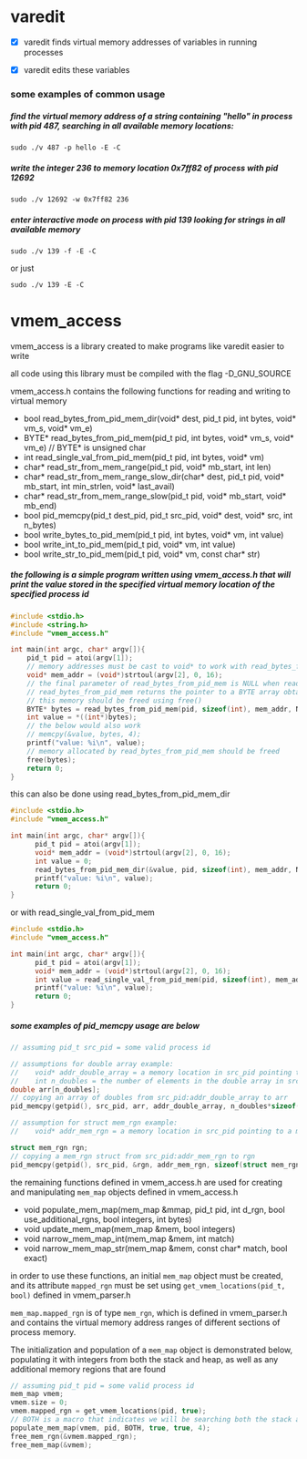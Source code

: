# varedit

- [x] varedit finds virtual memory addresses of variables in running processes

- [x] varedit edits these variables

### some examples of common usage
##### find the virtual memory address of a string containing "hello" in process with pid 487, searching in all available memory locations:
  ```
  sudo ./v 487 -p hello -E -C
  ```
##### write the integer 236 to memory location 0x7ff82 of process with pid 12692
  ```
  sudo ./v 12692 -w 0x7ff82 236
  ```
##### enter interactive mode on process with pid 139 looking for strings in all available memory
  ```
  sudo ./v 139 -f -E -C
  ```
  or just
  ```
  sudo ./v 139 -E -C
  ```
   
# vmem_access

vmem_access is a library created to make programs like varedit easier to write

all code using this library must be compiled with the flag -D_GNU_SOURCE

vmem_access.h contains the following functions for reading and writing to virtual memory
* bool read_bytes_from_pid_mem_dir(void* dest, pid_t pid, int bytes, void* vm_s, void* vm_e)
* BYTE* read_bytes_from_pid_mem(pid_t pid, int bytes, void* vm_s, void* vm_e) // BYTE* is unsigned char
* int read_single_val_from_pid_mem(pid_t pid, int bytes, void* vm)
* char* read_str_from_mem_range(pid_t pid, void* mb_start, int len)
* char* read_str_from_mem_range_slow_dir(char* dest, pid_t pid, void* mb_start, int min_strlen, void* last_avail)
* char* read_str_from_mem_range_slow(pid_t pid, void* mb_start, void* mb_end)
* bool pid_memcpy(pid_t dest_pid, pid_t src_pid, void* dest, void* src, int n_bytes)
* bool write_bytes_to_pid_mem(pid_t pid, int bytes, void* vm, int value)
* bool write_int_to_pid_mem(pid_t pid, void* vm, int value)
* bool write_str_to_pid_mem(pid_t pid, void* vm, const char* str)
##### the following is a simple program written using vmem_access.h that will print the value stored in the specified virtual memory location of the specified process id
```c
#include <stdio.h>
#include <string.h>
#include "vmem_access.h"

int main(int argc, char* argv[]){
    pid_t pid = atoi(argv[1]);
    // memory addresses must be cast to void* to work with read_bytes_from_pid_mem
    void* mem_addr = (void*)strtoul(argv[2], 0, 16);
    // the final parameter of read_bytes_from_pid_mem is NULL when reading a single value
    // read_bytes_from_pid_mem returns the pointer to a BYTE array obtained with malloc()
    // this memory should be freed using free()
    BYTE* bytes = read_bytes_from_pid_mem(pid, sizeof(int), mem_addr, NULL);
    int value = *((int*)bytes);
    // the below would also work
    // memcpy(&value, bytes, 4);
    printf("value: %i\n", value);
    // memory allocated by read_bytes_from_pid_mem should be freed
    free(bytes);
    return 0;
}
```

this can also be done using read_bytes_from_pid_mem_dir

```c
#include <stdio.h>
#include "vmem_access.h"

int main(int argc, char* argv[]){
      pid_t pid = atoi(argv[1]);
      void* mem_addr = (void*)strtoul(argv[2], 0, 16);
      int value = 0;
      read_bytes_from_pid_mem_dir(&value, pid, sizeof(int), mem_addr, NULL);
      printf("value: %i\n", value);
      return 0;
}
```

or with read_single_val_from_pid_mem

```c
#include <stdio.h>
#include "vmem_access.h"

int main(int argc, char* argv[]){
      pid_t pid = atoi(argv[1]);
      void* mem_addr = (void*)strtoul(argv[2], 0, 16);
      int value = read_single_val_from_pid_mem(pid, sizeof(int), mem_addr);
      printf("value: %i\n", value);
      return 0;
}
```

##### some examples of pid_memcpy usage are below
```c
// assuming pid_t src_pid = some valid process id

// assumptions for double array example:
//    void* addr_double_array = a memory location in src_pid pointing to an array of doubles
//    int n_doubles = the number of elements in the double array in src_pid
double arr[n_doubles];
// copying an array of doubles from src_pid:addr_double_array to arr
pid_memcpy(getpid(), src_pid, arr, addr_double_array, n_doubles*sizeof(double));

// assumption for struct mem_rgn example:
//    void* addr_mem_rgn = a memory location in src_pid pointing to a mem_rgn struct

struct mem_rgn rgn;
// copying a mem_rgn struct from src_pid:addr_mem_rgn to rgn
pid_memcpy(getpid(), src_pid, &rgn, addr_mem_rgn, sizeof(struct mem_rgn));
```

the remaining functions defined in vmem_access.h are used for creating and manipulating `mem_map` objects defined in vmem_access.h
* void populate_mem_map(mem_map &mmap, pid_t pid, int d_rgn, bool use_additional_rgns, bool integers, int bytes)
* void update_mem_map(mem_map &mem, bool integers)
* void narrow_mem_map_int(mem_map &mem, int match)
* void narrow_mem_map_str(mem_map &mem, const char* match, bool exact)

in order to use these functions, an initial `mem_map` object must be created, and its attribute `mapped_rgn` must be set using `get_vmem_locations(pid_t, bool)` defined in vmem_parser.h

`mem_map.mapped_rgn` is of type `mem_rgn`, which is defined in vmem_parser.h and contains the virtual memory address ranges of different sections of process memory.

The initialization and population of a `mem_map` object is demonstrated below, populating it with integers from both the stack and heap, as well as any additional memory regions that are found
```c
// assuming pid_t pid = some valid process id 
mem_map vmem;
vmem.size = 0;
vmem.mapped_rgn = get_vmem_locations(pid, true);
// BOTH is a macro that indicates we will be searching both the stack and heap
populate_mem_map(vmem, pid, BOTH, true, true, 4);
free_mem_rgn(&vmem.mapped_rgn);
free_mem_map(&vmem);
```
